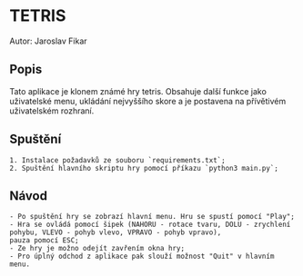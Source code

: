 # TETRIS
Autor: Jaroslav Fikar

## Popis 
Tato aplikace je klonem známé hry tetris. Obsahuje další funkce jako uživatelské menu, ukládání nejvyššího skore a je postavena na přívětivém uživatelském rozhraní.

## Spuštění
    1. Instalace požadavků ze souboru `requirements.txt`;
    2. Spuštění hlavního skriptu hry pomocí příkazu `python3 main.py`;
    
## Návod
    - Po spuštění hry se zobrazí hlavní menu. Hru se spustí pomocí "Play";
    - Hra se ovládá pomocí šipek (NAHORU - rotace tvaru, DOLU - zrychlení pohybu, VLEVO - pohyb vlevo, VPRAVO - pohyb vpravo), 
    pauza pomocí ESC;
    - Ze hry je možno odejít zavřením okna hry;
    - Pro úplný odchod z aplikace pak slouží možnost "Quit" v hlavním menu.